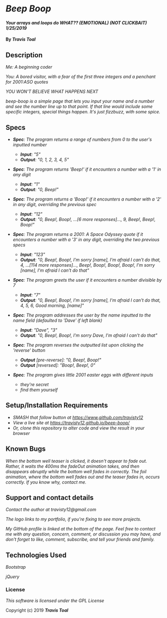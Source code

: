 # _Beep Boop_

#### _Your arrays and loops do WHAT?? (EMOTIONAL) (NOT CLICKBAIT) 1/25/2019_

#### By _**Travis Toal**_

## Description

_Me: A beginning coder_

_You: A bored visitor, with a fear of the first three integers and a penchant for 2001:ASO quotes_

_YOU WON'T BELIEVE WHAT HAPPENS NEXT_

_beep-boop is a simple page that lets you input your name and a number and see the number line up to that point. If that line would include some specific integers, special things happen. It's just fizzbuzz, with some spice._

## Specs

* _**Spec**: The program returns a range of numbers from 0 to the user's inputted number_
  * _**Input**: "5"_
  * _**Output**: "0, 1, 2, 3, 4, 5"_


* _**Spec**: The program returns 'Beep!' if it encounters a number with a '1' in any digit_
  * _**Input**: "1"_
  * _**Output**: "0, Beep!"_


* _**Spec**: The program returns a 'Boop!' if it encounters a number with a '2' in any digit, overriding the previous spec_
  * _**Input**: "12"_
  * _**Output**: "0, Beep!, Boop!, ...[6 more responses]..., 9, Beep!, Beep!, Boop!"_


* _**Spec**: The program returns a 2001: A Space Odyssey quote if it encounters a number with a '3' in any digit, overriding the two previous specs_
  * _**Input**: "123"_
  * _**Output**: "0, Beep!, Boop!, I'm sorry [name], I'm afraid I can't do that, 4, ...[114 more responses]..., Beep!, Boop!, Boop!, Boop!, I'm sorry [name], I'm afraid I can't do that"_


* _**Spec**: The program greets the user if it encounters a number divisible by 7_
  * _**Input**: "7"_
  * _**Output**: "0, Beep!, Boop!, I'm sorry [name], I'm afraid I can't do that, 4, 5, 6, Good morning, [name]"_


* _**Spec**: The program addresses the user by the name inputted to the name field (defaulted to 'Dave' if left blank)_
  * _**Input**: "Dave", "3"_
  * _**Output**: "0, Beep!, Boop!, I'm sorry Dave, I'm afraid I can't do that"_


* _**Spec**: The program reverses the outputted list upon clicking the 'reverse' button_
  * _**Output** [pre-reverse]: "0, Beep!, Boop!"_
  * _**Output** [reversed]: "Boop!, Beep!, 0"_


* _**Spec**: The program gives little 2001 easter eggs with different inputs_
  * _they're secret_
  * _find them yourself_

## Setup/Installation Requirements

* _SMASH that follow button at https://www.github.com/travisty12_
* _View a live site at https://travisty12.github.io/beep-boop/_
* _Or, clone this repository to alter code and view the result in your browser_

## Known Bugs

_When the bottom well teaser is clicked, it doesn't appear to fade out. Rather, it waits the 400ms the fadeOut animation takes, and then disappears abruptly while the bottom well fades in correctly. The foil animation, where the bottom well fades out and the teaser fades in, occurs correctly. If you know why, contact me._

## Support and contact details

_Contact the author at travisty12@gmail.com_

_The logo links to my portfolio, if you're fixing to see more projects._

_My GitHub profile is linked at the bottom of the page. Feel free to contact me with any question, concern, comment, or discussion you may have, and don't forget to like, comment, subscribe, and tell your friends and family._

## Technologies Used

_Bootstrap_

_jQuery_

### License

*This software is licensed under the GPL License*

Copyright (c) 2019 **_Travis Toal_**
